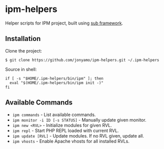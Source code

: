 ipm-helpers
===========

Helper scripts for IPM project, built using [sub framework](https://github.com/basecamp/sub).

Installation
------------

Clone the project:

    $ git clone https://github.com/jonyamo/ipm-helpers.git ~/.ipm-helpers

Source in shell:

    if [ -s "$HOME/.ipm-helpers/bin/ipm" ]; then
      eval "$(HOME/.ipm-helpers/bin/ipm init -)"
    fi

Available Commands
------------------

- `ipm commands` - List available commands.
- `ipm monitor -i ID [-s STATUS]` - Manually update given monitor.
- `ipm new <RVL>` - Initialize modules for given RVL.
- `ipm repl` - Start PHP REPL loaded with current RVL.
- `ipm update [RVL]` - Update modules. If no RVL given, update all.
- `ipm vhosts` - Enable Apache vhosts for all installed RVLs.
